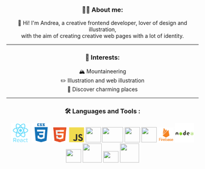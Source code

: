 <div id="badges" align="center">
  
### :woman_technologist: About me:
👋  Hi! I'm Andrea, a creative frontend developer, lover of design and illustration, <br>with the aim of creating creative web pages with a lot of identity.
</div>

---
<div align="center">
  
### :sunflower: Interests:
:mountain_snow: Mountaineering <br>
:pencil2: Illustration and web illustration <br>
 💞️ Discover charming places

</div>

---
<div align="center">

### 🛠️ Languages and Tools :
<img src="https://raw.githubusercontent.com/devicons/devicon/55609aa5bd817ff167afce0d965585c92040787a/icons/react/react-original-wordmark.svg" width="50" height="50"> 
<img src="https://raw.githubusercontent.com/devicons/devicon/55609aa5bd817ff167afce0d965585c92040787a/icons/css3/css3-plain-wordmark.svg" width="50" height="50"> 
<img src="https://raw.githubusercontent.com/devicons/devicon/55609aa5bd817ff167afce0d965585c92040787a/icons/html5/html5-original.svg" width="40" height="40"> 
<img src="https://raw.githubusercontent.com/devicons/devicon/55609aa5bd817ff167afce0d965585c92040787a/icons/javascript/javascript-original.svg" width="40" height="40"> 
<img src="https://cdn.iconscout.com/icon/free/png-256/free-typescript-1174965.png?f=webp" width="40" height="40"> 
<img src="https://upload.wikimedia.org/wikipedia/commons/thumb/9/96/Sass_Logo_Color.svg/2560px-Sass_Logo_Color.svg.png" width="55" height="40"> 
<img src="https://camo.githubusercontent.com/f2c80b28082b1568bf6ae3e4b999dcf6916e4f7ef611aa48efed85198ebe53a9/68747470733a2f2f6a6573746a732e696f2f696d672f6a6573742e706e67" width="40" height="40"> 
<img src="https://upload.wikimedia.org/wikipedia/commons/thumb/f/f1/Vitejs-logo.svg/1200px-Vitejs-logo.svg.png" width="40" height="40"> 
<img src="https://raw.githubusercontent.com/devicons/devicon/55609aa5bd817ff167afce0d965585c92040787a/icons/firebase/firebase-plain-wordmark.svg" width="40" height="40"> 
<img src="https://raw.githubusercontent.com/devicons/devicon/55609aa5bd817ff167afce0d965585c92040787a/icons/nodejs/nodejs-original-wordmark.svg" width="50" height="50">
<img src="https://upload.wikimedia.org/wikipedia/commons/thumb/e/e3/ESLint_logo.svg/1200px-ESLint_logo.svg.png" width="40" height="35">
<img src="https://www.pngall.com/wp-content/uploads/13/Mongodb-PNG-Image-HD.png" width="50" height="50">
<img src="https://cloudinary-marketing-res.cloudinary.com/image/upload/w_320,h_223,c_pad,b_auto:predominant,fl_preserve_transparency/v1599098500/creative_source/Logo/Cloud%20Glyph/cloudinary_cloud_glyph_blue_png.jpg?_s=public-apps" width="40" height="30">
<img src="https://creazilla-store.fra1.digitaloceanspaces.com/icons/3256964/file-type-prettier-icon-sm.png" width="50" height="50">

</div>
